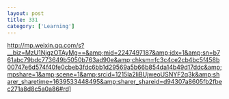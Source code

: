 ```yaml
---
layout: post
title: 331
category: ['Learning']
---
```


http://mp.weixin.qq.com/s?__biz=MzU1NjgzOTAyMg==&amp;mid=2247497187&amp;idx=1&amp;sn=b761abc79bdc773649b5050b763ad90e&amp;chksm=fc3c4ce2cb4bc5f458b00747e6d574f40fe0cbeb3fdc6bb1d29569a5b66b854da14b49d17ddc&amp;mpshare=1&amp;scene=1&amp;srcid=1215la2liBUjweoUSNYF2q3k&amp;sharer_sharetime=1639533448495&amp;sharer_shareid=d94307a8605fb2fbec271a8d8c5a0a86#rd]


